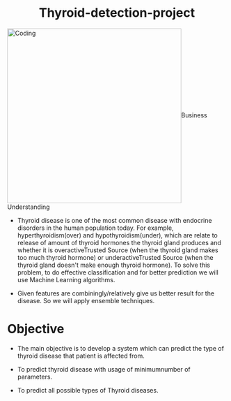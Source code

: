 
<h1 align="center">Thyroid-detection-project</h1>
<img align="center" alt="Coding" width="400" src="https://user-images.githubusercontent.com/108168115/211640028-a1e419f5-bd11-42a9-a614-f90abae4c167.jpeg"

### Business Understanding


* Thyroid disease is one of the most common disease with endocrine disorders in the human population today. For example, hyperthyroidism(over) and hypothyroidism(under), which are relate to release of amount of thyroid hormones the thyroid gland produces and whether it is overactiveTrusted Source (when the thyroid gland makes too much thyroid hormone) or underactiveTrusted Source (when the thyroid gland doesn't make enough thyroid hormone). To solve this problem, to do effective classification and for better prediction we will use Machine Learning algorithms.

* Given features are combiningly/relatively give us better result for the disease. So we will apply ensemble techniques.



# Objective
* The main objective is to develop a system which can predict the type of thyroid disease that patient is affected from. 

* To predict thyroid disease with usage of minimumnumber of parameters.

* To predict all possible types of Thyroid diseases.

